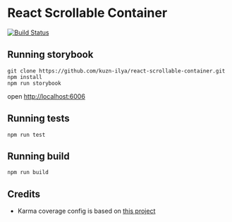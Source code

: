 React Scrollable Container
================
[![Build Status](https://travis-ci.org/kuzn-ilya/react-scrollable-container.svg?branch=master)](https://travis-ci.org/kuzn-ilya/react-scrollable-container)


Running storybook
----
```
git clone https://github.com/kuzn-ilya/react-scrollable-container.git
npm install
npm run storybook
```
open [http://localhost:6006](http://localhost:6006)

Running tests
----
```
npm run test
```

Running build
----
```
npm run build
```

Credits
----
- Karma coverage config is based on [this project](https://github.com/kozlice/angular2-webpack-boilerplate)
